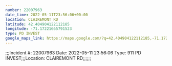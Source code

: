 ```yaml
---
number: 22007963
date_time: 2022-05-11T23:56:06+00:00
location: CLAIREMONT RD
latitude: 42.404904122112185
longitude: -71.17221665791523
type: PD INVEST
google_maps_link: https://maps.google.com/?q=42.404904122112185,-71.17221665791523
---
```


;;;Incident #: 22007963  Date: 2022-05-11 23:56:06   Type: 911 PD INVEST;;;Location: CLAIREMONT RD;;;;;;
